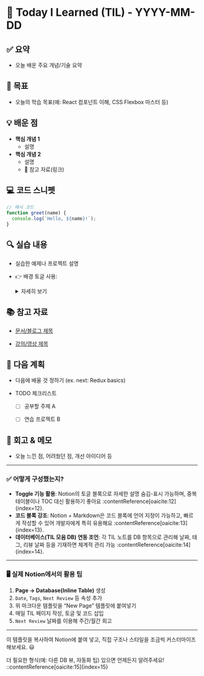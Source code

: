 # 📝 Today I Learned (TIL) - YYYY-MM-DD

## ✅ 요약

- 오늘 배운 주요 개념/기술 요약

## 🎯 목표

- 오늘의 학습 목표(예: React 컴포넌트 이해, CSS Flexbox 마스터 등)

## 💡 배운 점

- **핵심 개념 1**  
  - 설명  
- **핵심 개념 2**  
  - 설명  
  - 🔗 참고 자료(링크)  

## 💻 코드 스니펫

```javascript
// 예시 코드
function greet(name) {
  console.log(`Hello, ${name}!`);
}
```

## 🔍 실습 내용

- 실습한 예제나 프로젝트 설명

- 👉 배경 토글 사용:
  
  <details>
  <summary>자세히 보기</summary>
  - 사용한 기술 스택
  
  - 해결했던 로직 흐름
  
  - 발견한 문제 및 해결 방법
    
    </details>

## 📚 참고 자료

- [문서/블로그 제목](URL)

- [강의/영상 제목](URL)

## 🧭 다음 계획

- 다음에 배울 것 정하기 (ex. next: Redux basics)

- TODO 체크리스트
  
  - [ ] 공부할 주제 A
  
  - [ ] 연습 프로젝트 B

## 🧠 회고 & 메모

- 오늘 느낀 점, 어려웠던 점, 개선 아이디어 등

---

### ✅ 어떻게 구성했는지?

- **Toggle 기능 활용**: Notion의 토글 블록으로 자세한 설명 숨김-표시 가능하며, 중복 테이블이나 TOC 대신 활용하기 좋아요 :contentReference[oaicite:12]{index=12}.
- **코드 블록 강조**: Notion + Markdown은 코드 블록에 언어 지정이 가능하고, 빠르게 작성할 수 있어 개발자에게 특히 유용해요 :contentReference[oaicite:13]{index=13}.
- **데이터베이스(TIL 모음 DB) 연동 조언**: 각 TIL 노트를 DB 항목으로 관리해 날짜, 태그, 리뷰 날짜 등을 기재하면 체계적 관리 가능 :contentReference[oaicite:14]{index=14}.

---

### 🖥️ 실제 Notion에서의 활용 팁

1. **Page → Database(Inline Table)** 생성  
2. `Date`, `Tags`, `Next Review` 등 속성 추가  
3. 위 마크다운 템플릿을 “New Page” 템플릿에 붙여넣기  
4. 매일 TIL 페이지 작성, 토글 및 코드 삽입  
5. `Next Review` 날짜를 이용해 주간/월간 회고

---

이 템플릿을 복사하여 Notion에 붙여 넣고, 직접 구조나 스타일을 조금씩 커스터마이즈해보세요. 😃

더 필요한 형식(예: 다른 DB 뷰, 자동화 팁) 있으면 언제든지 알려주세요!
::contentReference[oaicite:15]{index=15}

